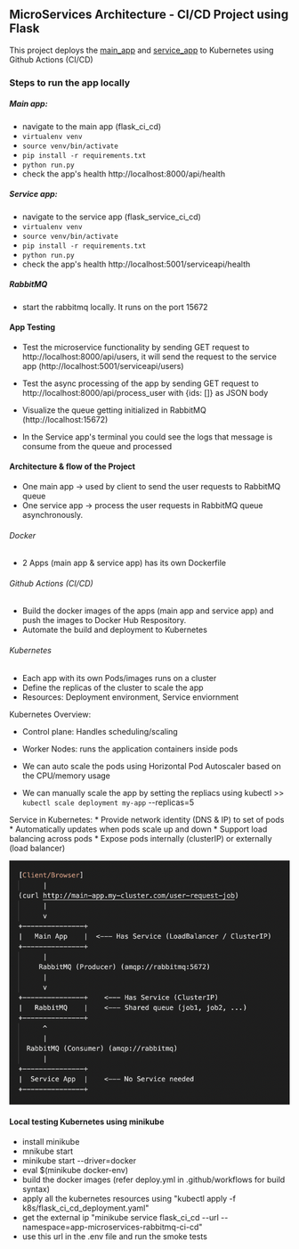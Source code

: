 ## MicroServices Architecture - CI/CD Project using Flask

This project deploys the [main_app](https://github.com/SubhashiniArun/flask_ci_cd) and [service_app](https://github.com/SubhashiniArun/flask_service_ci_cd) to Kubernetes using Github Actions (CI/CD)

### Steps to run the app locally

##### Main app:
* navigate to the main app (flask_ci_cd)
* `virtualenv venv`
* `source venv/bin/activate`
* `pip install -r requirements.txt`
* `python run.py`
* check the app's health http://localhost:8000/api/health


##### Service app:
* navigate to the service app (flask_service_ci_cd)
* `virtualenv venv`
* `source venv/bin/activate`
* `pip install -r requirements.txt`
* `python run.py`
* check the app's health http://localhost:5001/serviceapi/health

##### RabbitMQ
* start the rabbitmq locally. It runs on the port 15672 

#### App Testing 
* Test the microservice functionality by sending GET request to http://localhost:8000/api/users, it will send the request to the service app (http://localhost:5001/serviceapi/users)

* Test the async processing of the app by sending GET request to http://localhost:8000/api/process_user with {ids: []} as JSON body
* Visualize the queue getting initialized in RabbitMQ (http://localhost:15672)
* In the Service app's terminal you could see the logs that message is consume from the queue and processed 

#### Architecture & flow of the Project
* One main app -> used by client to send the user requests to RabbitMQ queue
* One service app -> process the user requests in RabbitMQ queue asynchronously.

###### Docker
* 2 Apps (main app & service app) has its own Dockerfile

###### Github Actions (CI/CD)
* Build the docker images of the apps (main app and service app) and push the images to Docker Hub Respository.
* Automate the build and deployment to Kubernetes 

###### Kubernetes
* Each app with its own Pods/images runs on a cluster
* Define the replicas of the cluster to scale the app
* Resources: Deployment environment, Service enviornment

Kubernetes Overview:
* Control plane: Handles scheduling/scaling
* Worker Nodes: runs the application containers inside pods

* We can auto scale the pods using Horizontal Pod Autoscaler based on the CPU/memory usage
* We can manually scale the app by setting the repliacs using kubectl >> `kubectl scale deployment my-app`
--replicas=5

Service in Kubernetes:  * Provide network identity (DNS & IP) to set of pods
                        * Automatically updates when pods scale up and down
                        * Support load balancing across pods
                        * Expose pods internally (clusterIP) or externally (load balancer)


![alt text](https://github.com/SubhashiniArun/ci_cd_project_root/blob/main/flow.png)


#### Local testing Kubernetes using minikube

* install minikube
* mnikube start
* minikube start --driver=docker
* eval $(minikube docker-env)
* build the docker images (refer deploy.yml in .github/workflows for build syntax)
* apply all the kubernetes resources using "kubectl apply -f k8s/flask_ci_cd_deployment.yaml"
* get the external ip "minikube service flask_ci_cd --url --namespace=app-microservices-rabbitmq-ci-cd"
* use this url in the .env file and run the smoke tests





